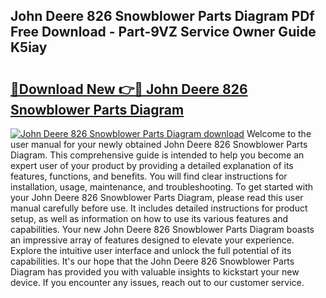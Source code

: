 ## John Deere 826 Snowblower Parts Diagram PDf Free Download - Part-9VZ Service Owner Guide K5iay

# <h2><a href="http://dfjknyr.blite.top/?on=John+Deere+826+Snowblower+Parts+Diagram">🔗Download New 👉🔴 John Deere 826 Snowblower Parts Diagram</a></h2>

[![John Deere 826 Snowblower Parts Diagram download](https://i.imgur.com/lujVjoI.png)](http://dfjknyr.blite.top/?on=John+Deere+826+Snowblower+Parts+Diagram)
Welcome to the user manual for your newly obtained John Deere 826 Snowblower Parts Diagram. This comprehensive guide is intended to help you become an expert user of your product by providing a detailed explanation of its features, functions, and benefits. You will find clear instructions for installation, usage, maintenance, and troubleshooting. To get started with your John Deere 826 Snowblower Parts Diagram, please read this user manual carefully before use. It includes detailed instructions for product setup, as well as information on how to use its various features and capabilities. Your new John Deere 826 Snowblower Parts Diagram boasts an impressive array of features designed to elevate your experience. Explore the intuitive user interface and unlock the full potential of its capabilities. It's our hope that the John Deere 826 Snowblower Parts Diagram has provided you with valuable insights to kickstart your new device. If you encounter any issues, reach out to our customer service.

